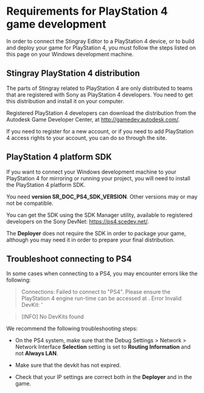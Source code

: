 # Requirements for PlayStation 4 game development

In order to connect the Stingray Editor to a PlayStation 4 device, or to build and deploy your game for PlayStation 4, you must follow the steps listed on this page on your Windows development machine.

## Stingray PlayStation 4 distribution

The parts of Stingray related to PlayStation 4 are only distributed to teams that are registered with Sony as PlayStation 4 developers. You need to get this distribution and install it on your computer.

Registered PlayStation 4 developers can download the distribution from the Autodesk Game Developer Center, at <http://gamedev.autodesk.com/>.

If you need to register for a new account, or if you need to add PlayStation 4 access rights to your account, you can do so through the site.

## PlayStation 4 platform SDK

If you want to connect your Windows development machine to your PlayStation 4 for mirroring or running your project, you will need to install the PlayStation 4 platform SDK.

You need **version SR_DOC_PS4_SDK_VERSION**. Other versions may or may not be compatible.

You can get the SDK using the SDK Manager utility, available to registered developers on the Sony DevNet: <https://ps4.scedev.net/>.

The **Deployer** does not require the SDK in order to package your game, although you may need it in order to prepare your final distribution.

## Troubleshoot connecting to PS4

In some cases when connecting to a PS4, you may encounter errors like the following:

> Connections: Failed to connect to "PS4". Please ensure the PlayStation 4 engine run-time can be accessed at <IP address>. Error Invalid DevKit: <IP Address>'

> [INFO] No DevKits found

We recommend the following troubleshooting steps:

- On the PS4 system, make sure that the  Debug Settings > Network > Network Interface **Selection** setting is set to **Routing Information** and not **Always LAN**.

- Make sure that the devkit has not expired.

- Check that your IP settings are correct both in the **Deployer** and in the game.
